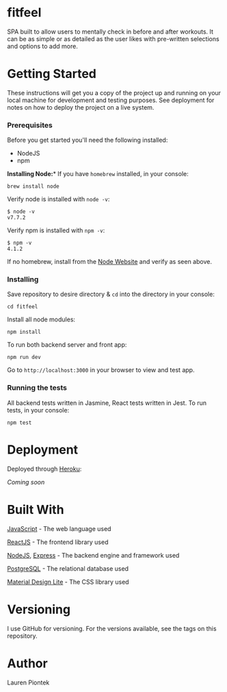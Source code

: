 # fitfeel
SPA built to allow users to mentally check in before and after workouts. It can be as simple or as detailed as the user likes with pre-written selections and options to add more.

# Getting Started
These instructions will get you a copy of the project up and running on your local machine for development and testing purposes. See deployment for notes on how to deploy the project on a live system.

### Prerequisites
Before you get started you'll need the following installed: 
- NodeJS
- npm

**Installing Node:***
If you have `homebrew` installed, in your console: 

`brew install node`

Verify node is installed with `node -v`:

```
$ node -v
v7.7.2
```

Verify npm is installed with `npm -v`:

```
$ npm -v
4.1.2
```

If no homebrew, install from the [Node Website](https://nodejs.org/en/) and verify as seen above.

### Installing
Save repository to desire directory & `cd` into the directory in your console:

`cd fitfeel`

Install all node modules:

`npm install`

To run both backend server and front app: 

`npm run dev`

Go to `http://localhost:3000` in your browser to view and test app.

### Running the tests
All backend tests written in Jasmine, React tests written in Jest. To run tests, in your console:

`npm test`

# Deployment
Deployed through [Heroku](www.heroku.com):

_Coming soon_

# Built With
[JavaScript](https://devdocs.io/javascript/) - The web language used

[ReactJS](https://reactjs.org/) - The frontend library used

[NodeJS](https://nodejs.org/en/), [Express](https://expressjs.com/) - The backend engine and framework used

[PostgreSQL](https://www.postgresql.org/) - The relational database used

[Material Design Lite](https://getmdl.io/) - The CSS library used


# Versioning
I use GitHub for versioning. For the versions available, see the tags on this repository.

# Author
Lauren Piontek

